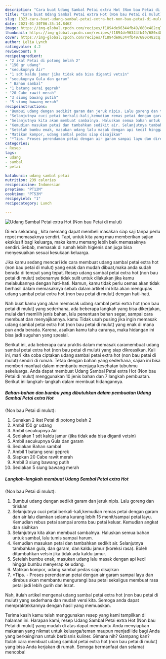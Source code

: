 ```yaml
---
description: "Cara buat Udang Sambal Petai extra Hot (Non bau Petai di mulut) yang lezat dan Mudah Dibuat"
title: "Cara buat Udang Sambal Petai extra Hot (Non bau Petai di mulut) yang lezat dan Mudah Dibuat"
slug: 1323-cara-buat-udang-sambal-petai-extra-hot-non-bau-petai-di-mulut-yang-lezat-dan-mudah-dibuat
date: 2021-01-30T06:35:14.846Z
image: https://img-global.cpcdn.com/recipes/f1894de96344fb49/680x482cq70/udang-sambal-petai-extra-hot-non-bau-petai-di-mulut-foto-resep-utama.jpg
thumbnail: https://img-global.cpcdn.com/recipes/f1894de96344fb49/680x482cq70/udang-sambal-petai-extra-hot-non-bau-petai-di-mulut-foto-resep-utama.jpg
cover: https://img-global.cpcdn.com/recipes/f1894de96344fb49/680x482cq70/udang-sambal-petai-extra-hot-non-bau-petai-di-mulut-foto-resep-utama.jpg
author: Lelia Lynch
ratingvalue: 4.2
reviewcount: 9
recipeingredient:
- "2 ikat Petai di potong belah 2"
- "150 gr udang"
- "secukupnya Air"
- "1 sdt kaldu jamur jika tidak ada bisa diganti vetsin"
- "secukupnya Gula dan garam"
- " Bahan sambal"
- "1 batang serai geprek"
- "20 Cabe rawit merah"
- "3 siung bawang putih"
- "5 siung bawang merah"
recipeinstructions:
- "Bumbui udang dengan sedikit garam dan jeruk nipis. Lalu goreng dan tiriskan"
- "Selanjutnya cuci petai berkali-kali,kemudian remas petai dengan garam dan air lalu diamkan selama kurang lebih 15 menit/sampai petai layu. Kemudian rebus petai sampai aroma bau petai keluar. Kemudian angkat dan sisihkan"
- "Selanjutnya kita akan membuat sambalnya. Haluskan semua bahan untuk sambal, lalu tumis sampai harum."
- "Kemudian masukan petai dan tambahkan sedikit air. Selanjutnya tambahkan gula, dan garam, dan kaldu jamur (koreksi rasa). Boleh ditambahkan vetsin jika tidak ada kaldu jamur."
- "Setelah bumbu enak, masukan udang lalu masak dengan api kecil hingga bumbu menyerap ke udang."
- "Matikan kompor, udang sambal pedas siap disajikan"
- "*Tips. Proses perendaman petai dengan air garam sampai layu dan direbus akan membantu mengurangi bau petai sekaligus membuat rasa petai jadi lebih gurih dan lezat."
categories:
- Resep
tags:
- udang
- sambal
- petai

katakunci: udang sambal petai 
nutrition: 239 calories
recipecuisine: Indonesian
preptime: "PT12M"
cooktime: "PT53M"
recipeyield: "1"
recipecategory: Lunch

---
```



![Udang Sambal Petai extra Hot
(Non bau Petai di mulut)](https://img-global.cpcdn.com/recipes/f1894de96344fb49/680x482cq70/udang-sambal-petai-extra-hot-non-bau-petai-di-mulut-foto-resep-utama.jpg)

Di era  sekarang , kita memang dapat membeli masakan siap saji tanpa perlu repot memasaknya sendiri. Tapi, untuk kita yang mau memberikan sajian eksklusif bagi keluarga, maka kamu memang lebih baik memasaknya sendiri. Sebab, memasak di rumah lebih higienis dan juga bisa menyesuaikan sesuai kesukaan keluarga.

Jika kamu sedang mencari ide cara membuat udang sambal petai extra hot
(non bau petai di mulut) yang enak dan mudah dibuat,maka anda sudah berada di tempat yang tepat. Resep udang sambal petai extra hot
(non bau petai di mulut)  sebenarnya tidak sulit untuk dilakukan jika kamu melakukannya dengan hati-hati. Namun, kamu tidak perlu cemas akan tidak berhasil dalam memasaknya 
sebab dalam artikel ini kita akan mengupas udang sambal petai extra hot
(non bau petai di mulut) dengan hati-hati.  



Nah buat kamu yang akan memasak udang sambal petai extra hot
(non bau petai di mulut) yang sederhana, ada beberapa langkah yang bisa dikerjakan, mulai dari memilih jenis bahan, lalu penentuan bahan segar, sampai cara membuat dan menyajikannya. kamu Tidak usah pusing jika ingin memasak udang sambal petai extra hot
(non bau petai di mulut) yang enak di mana pun anda berada. Karena, asalkan kamu  tahu caranya, maka hidangan ini bisa jadi suguhan yang spesial.

Berikut ini, ada beberapa cara praktis  dalam memasak caramembuat udang sambal petai extra hot
(non bau petai di mulut) yang siap dikreasikan. Kali ini, mari kita coba ciptakan udang sambal petai extra hot
(non bau petai di mulut) sendiri di rumah. Tetap dengan bahan yang sederhana, sajian ini bisa memberi manfaat dalam membantu menjaga kesehatan tubuhmu sekeluarga. Anda dapat membuat Udang Sambal Petai extra Hot
(Non bau Petai di mulut) menggunakan 10 jenis bahan dan 7 langkah pembuatan. Berikut ini langkah-langkah dalam membuat hidangannya.

<!--inarticleads1-->

##### Bahan-bahan dan bumbu yang dibutuhkan dalam pembuatan Udang Sambal Petai extra Hot
(Non bau Petai di mulut):

1. Gunakan 2 ikat Petai di potong belah 2
1. Ambil 150 gr udang
1. Ambil secukupnya Air
1. Sediakan 1 sdt kaldu jamur (jika tidak ada bisa diganti vetsin)
1. Ambil secukupnya Gula dan garam
1. Sediakan  Bahan sambal
1. Ambil 1 batang serai geprek
1. Siapkan 20 Cabe rawit merah
1. Ambil 3 siung bawang putih
1. Sediakan 5 siung bawang merah




<!--inarticleads2-->

##### Langkah-langkah membuat Udang Sambal Petai extra Hot
(Non bau Petai di mulut):

1. Bumbui udang dengan sedikit garam dan jeruk nipis. Lalu goreng dan tiriskan
1. Selanjutnya cuci petai berkali-kali,kemudian remas petai dengan garam dan air lalu diamkan selama kurang lebih 15 menit/sampai petai layu. Kemudian rebus petai sampai aroma bau petai keluar. Kemudian angkat dan sisihkan
1. Selanjutnya kita akan membuat sambalnya. Haluskan semua bahan untuk sambal, lalu tumis sampai harum.
1. Kemudian masukan petai dan tambahkan sedikit air. Selanjutnya tambahkan gula, dan garam, dan kaldu jamur (koreksi rasa). Boleh ditambahkan vetsin jika tidak ada kaldu jamur.
1. Setelah bumbu enak, masukan udang lalu masak dengan api kecil hingga bumbu menyerap ke udang.
1. Matikan kompor, udang sambal pedas siap disajikan
1. *Tips. - Proses perendaman petai dengan air garam sampai layu dan direbus akan membantu mengurangi bau petai sekaligus membuat rasa petai jadi lebih gurih dan lezat.




Nah, itulah artikel mengenai  udang sambal petai extra hot
(non bau petai di mulut)  yang sederhana dan mudah versi kita. Semoga anda dapat mempraktekkannya dengan hasil yang memuaskan. 

Terima kasih kamu telah menggunakan resep yang kami tampilkan di halaman ini. Harapan kami, resep  Udang Sambal Petai extra Hot
(Non bau Petai di mulut) yang mudah di atas dapat membantu Anda menyiapkan makanan yang nikmat untuk keluarga/teman maupun menjadi ide bagi Anda yang berkeinginan untuk berbisnis kuliner. Gimana nih? Gampang kan? Itulah cara membuat udang sambal petai extra hot
(non bau petai di mulut) yang bisa Anda kerjakan di rumah. Semoga bermanfaat dan selamat mencoba!

